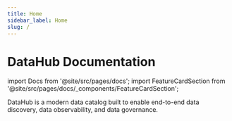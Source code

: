 ```yaml
---
title: Home
sidebar_label: Home
slug: /
---
```


# DataHub Documentation

import Docs from '@site/src/pages/docs';
import FeatureCardSection from '@site/src/pages/docs/_components/FeatureCardSection';

DataHub is a modern data catalog built to enable end-to-end data discovery, data observability, and data governance. 

<Docs/>
